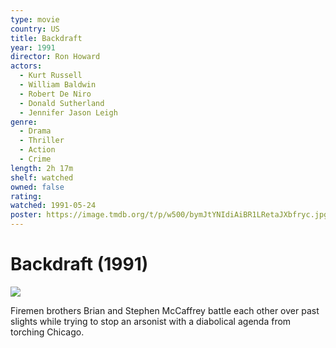 ```yaml
---
type: movie
country: US
title: Backdraft
year: 1991
director: Ron Howard
actors:
  - Kurt Russell
  - William Baldwin
  - Robert De Niro
  - Donald Sutherland
  - Jennifer Jason Leigh
genre:
  - Drama
  - Thriller
  - Action
  - Crime
length: 2h 17m
shelf: watched
owned: false
rating:
watched: 1991-05-24
poster: https://image.tmdb.org/t/p/w500/bymJtYNIdiAiBR1LRetaJXbfryc.jpg
---
```


# Backdraft (1991)

![](https://image.tmdb.org/t/p/w500/bymJtYNIdiAiBR1LRetaJXbfryc.jpg)

Firemen brothers Brian and Stephen McCaffrey battle each other over past slights while trying to stop an arsonist with a diabolical agenda from torching Chicago.